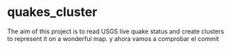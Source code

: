 # quakes_cluster
The aim of this project is to read USGS live quake status and create clusters to represent it on a wonderful map. y ahora vamos a comprobar el commit
